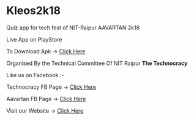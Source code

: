 # Kleos2k18
Quiz app for tech fest of NIT-Raipur AAVARTAN 2k18


Live App on PlayStore 


To Download Apk -> [Click Here](https://play.google.com/store/apps/details?id=com.technocracy.nit.raipur.kleos.aavartan.nitrr.treasurehunt.game.techfest.brainstorming.coms.kleos)


Organised By the Technical Committee Of NIT Raipur **The Technocracy**


Like us on Facebook :-


Technocracy FB Page -> [Click Here](https://www.facebook.com/tc.nitrr/?__tn__=%2Cd%2CP-R&eid=ARCrg2qB9fcSISxMrLZJ3Qyvhhg-F7c13A3yFQ73OZFb5iiMswtzi0xCy8Ns2iGHi7tW7ZguwYr5ZY64)


Aavartan FB Page -> [Click Here](https://www.facebook.com/NITRR.Aavartan/?__tn__=%2Cd%2CP-R&eid=ARD8VRplq-OvteskkFHjG0YkR3NMjqorVkgCf2RUGhHdzF9VauGsHIVvww0U8jxvToSj1HC-LixpYUnV)


Visit our Website ->  [Click Here](http://aavartan.org/)
